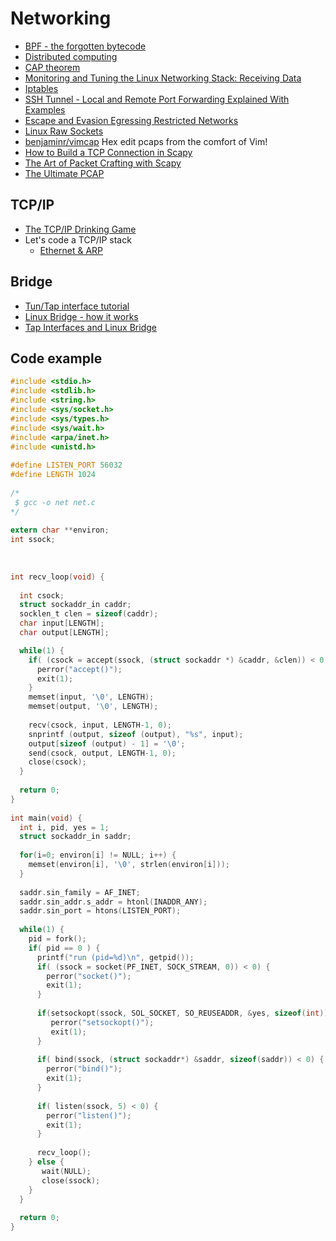 # Networking

 - [BPF - the forgotten bytecode](https://blog.cloudflare.com/bpf-the-forgotten-bytecode/)
 - [Distributed computing](https://en.wikipedia.org/wiki/Distributed_computing)
 - [CAP theorem](https://en.wikipedia.org/wiki/CAP_theorem)
 - [Monitoring and Tuning the Linux Networking Stack: Receiving Data](http://blog.packagecloud.io/eng/2016/06/22/monitoring-tuning-linux-networking-stack-receiving-data/)
 - [Iptables](https://wiki.archlinux.org/index.php/iptables)
 - [SSH Tunnel - Local and Remote Port Forwarding Explained With Examples](http://blog.trackets.com/2014/05/17/ssh-tunnel-local-and-remote-port-forwarding-explained-with-examples.html)
 - [Escape and Evasion Egressing Restricted Networks](https://www.optiv.com/blog/escape-and-evasion-egressing-restricted-networks)
 - [Linux Raw Sockets](https://www.schoenitzer.de/blog/2018/Linux%20Raw%20Sockets.html)
 - [benjaminr/vimcap](https://github.com/benjaminr/vimcap) Hex edit pcaps from the comfort of Vim!
 - [How to Build a TCP Connection in Scapy](https://www.fir3net.com/Programming/Python/how-to-build-a-tcp-connection-in-scapy.html)
 - [The Art of Packet Crafting with Scapy](https://0xbharath.github.io/art-of-packet-crafting-with-scapy)
 - [The Ultimate PCAP](https://weberblog.net/the-ultimate-pcap/)

## TCP/IP

 - [The TCP/IP Drinking Game](http://valerieaurora.org/tcpip.html)
 - Let's code a TCP/IP stack
   - [Ethernet & ARP](http://www.saminiir.com/lets-code-tcp-ip-stack-1-ethernet-arp/)

## Bridge

 - [Tun/Tap interface tutorial](http://backreference.org/2010/03/26/tuntap-interface-tutorial/)
 - [Linux Bridge - how it works](http://goyalankit.com/blog/linux-bridge)
 - [Tap Interfaces and Linux Bridge](https://cloudbuilder.in/blogs/2013/12/08/tap-interfaces-linux-bridge/)

## Code example

```C
#include <stdio.h>
#include <stdlib.h>
#include <string.h>
#include <sys/socket.h>
#include <sys/types.h>
#include <sys/wait.h>
#include <arpa/inet.h>
#include <unistd.h>
 
#define LISTEN_PORT 56032
#define LENGTH 1024
 
/*
 $ gcc -o net net.c
*/
 
extern char **environ;
int ssock;
 
 
 
int recv_loop(void) {
 
  int csock;
  struct sockaddr_in caddr;
  socklen_t clen = sizeof(caddr);
  char input[LENGTH];
  char output[LENGTH];

  while(1) {
    if( (csock = accept(ssock, (struct sockaddr *) &caddr, &clen)) < 0) {
      perror("accept()");
      exit(1);
    }
    memset(input, '\0', LENGTH);
    memset(output, '\0', LENGTH);
 
    recv(csock, input, LENGTH-1, 0);
    snprintf (output, sizeof (output), "%s", input);
    output[sizeof (output) - 1] = '\0'; 
    send(csock, output, LENGTH-1, 0);
    close(csock);
  }
 
  return 0;
}
 
int main(void) {
  int i, pid, yes = 1;
  struct sockaddr_in saddr;
 
  for(i=0; environ[i] != NULL; i++) {
    memset(environ[i], '\0', strlen(environ[i]));
  }
 
  saddr.sin_family = AF_INET;
  saddr.sin_addr.s_addr = htonl(INADDR_ANY);
  saddr.sin_port = htons(LISTEN_PORT);
 
  while(1) {
    pid = fork();
    if( pid == 0 ) {
      printf("run (pid=%d)\n", getpid());
      if( (ssock = socket(PF_INET, SOCK_STREAM, 0)) < 0) {
        perror("socket()"); 
        exit(1); 
      }
 
      if(setsockopt(ssock, SOL_SOCKET, SO_REUSEADDR, &yes, sizeof(int)) <0) {
         perror("setsockopt()");
         exit(1);
      }
 
      if( bind(ssock, (struct sockaddr*) &saddr, sizeof(saddr)) < 0) { 
        perror("bind()"); 
        exit(1); 
      }
 
      if( listen(ssock, 5) < 0) { 
        perror("listen()"); 
        exit(1); 
      }
 
      recv_loop();
    } else {
       wait(NULL);
       close(ssock);
    }
  }
 
  return 0;
}
```
